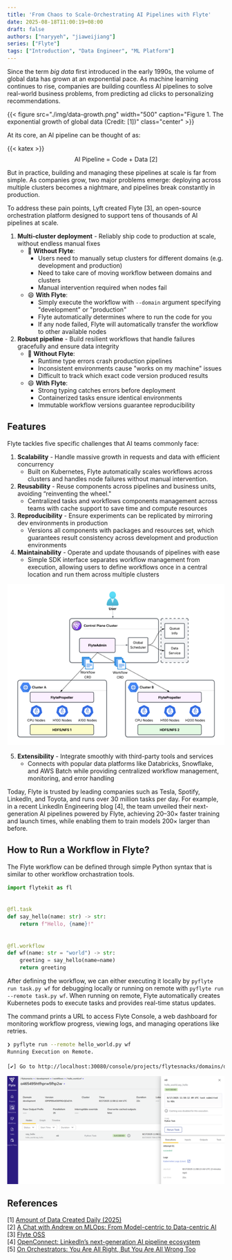 ```yaml
---
title: 'From Chaos to Scale-Orchestrating AI Pipelines with Flyte'
date: 2025-08-18T11:00:19+08:00
draft: false
authors: ["naryyeh", "jiaweijiang"]
series: ["Flyte"]
tags: ["Introduction", "Data Engineer", "ML Platform"]
---
```


Since the term *big data* first introduced in the early 1990s, the volume of global data has grown at an exponential pace. As machine learning continues to rise, companies are building countless AI pipelines to solve real-world business problems, from predicting ad clicks to personalizing recommendations.


{{< figure src="./img/data-growth.png" width="500" caption="Figure 1. The exponential growth of global data (Credit: [1])" class="center" >}} 

At its core, an AI pipeline can be thought of as:

{{< katex >}}
$$
\text{AI Pipeline = Code + Data [2]}
$$


But in practice, building and managing these pipelines at scale is far from simple. As
companies grow, two major problems emerge: deploying across multiple clusters becomes a
nightmare, and pipelines break constantly in production.

To address these pain points, Lyft created Flyte [3], an open-source orchestration
platform designed to support tens of thousands of AI pipelines at scale.

1. **Multi-cluster deployment** - Reliably ship code to production at scale, without endless manual fixes
    - 🤕 **Without Flyte**:
        - Users need to manually setup clusters for different domains (e.g. development and production)
        - Need to take care of moving workflow between domains and clusters
        - Manual intervention required when nodes fail
    - 😄 **With Flyte**:
        - Simply execute the workflow with `--domain` argument specifying "development" or "production"
        - Flyte automatically determines where to run the code for you
        - If any node failed, Flyte will automatically transfer the workflow to other available nodes
2. **Robust pipeline** - Build resilient workflows that handle failures gracefully and ensure data integrity
    - 🤕 **Without Flyte**: 
        - Runtime type errors crash production pipelines
        - Inconsistent environments cause "works on my machine" issues
        - Difficult to track which exact code version produced results
    - 😄 **With Flyte**: 
        - Strong typing catches errors before deployment
        - Containerized tasks ensure identical environments
        - Immutable workflow versions guarantee reproducibility

## Features

Flyte tackles five specific challenges that AI teams commonly face:

1. **Scalability** - Handle massive growth in requests and data with efficient concurrency
    - Built on Kubernetes, Flyte automatically scales workflows across clusters and
    handles node failures without manual intervention.
2. **Reusability** - Reuse components across pipelines and business units, avoiding “reinventing the wheel."
    - Centralized tasks and workflows components management across teams with cache
    support to save time and compute resources
3. **Reproducibility** - Ensure experiments can be replicated by mirroring dev environments in production
    - Versions all components with packages and resources set, which guarantees
    result consistency across development and production environments
4. **Maintainability** - Operate and update thousands of pipelines with ease
    - Simple SDK interface separates workflow management from execution, allowing users
    to define workflows once in a central location and run them across multiple clusters

![multi-region routing](./img/multi_region-routing.png "Figure 2. Flyte multi-region routing setup (Credit: [4])") 

5. **Extensibility** - Integrate smoothly with third-party tools and services
    - Connects with popular data platforms like Databricks, Snowflake, and AWS Batch while
    providing centralized workflow management, monitoring, and error handling

Today, Flyte is trusted by leading companies such as Tesla, Spotify, LinkedIn, and Toyota, and runs over 30 million tasks per day. For example, in a recent LinkedIn Engineering blog [4], the team unveiled their next-generation AI pipelines powered by Flyte, achieving 20–30× faster training and launch times, while enabling them to train models 200× larger than before.


## How to Run a Workflow in Flyte?

The Flyte workflow can be defined through simple Python syntax that is similar to other
workflow orchastration tools.

```python
import flytekit as fl


@fl.task
def say_hello(name: str) -> str:
    return f"Hello, {name}!"


@fl.workflow
def wf(name: str = "world") -> str:
    greeting = say_hello(name=name)
    return greeting
```


After defining the workflow, we can either executing it locally by `pyflyte run task.py
wf` for debugging locally or running on remote with `pyflyte run --remote task.py wf`.
When running on remote, Flyte automatically creates Kubernetes pods to execute tasks and
provides real-time status updates.

The command prints a URL to access Flyte Console, a web dashboard for monitoring workflow
progress, viewing logs, and managing operations like retries.

```sh
❯ pyflyte run --remote hello_world.py wf
Running Execution on Remote.

[✔] Go to http://localhost:30080/console/projects/flytesnacks/domains/development/executions/a465495htfhprw5fhp2w to see execution in the console.
```

![flyte-console](./img/flyte-console.png "Figure 3. Flyte console") 


## References
[1] [Amount of Data Created Daily (2025)](https://explodingtopics.com/blog/data-generated-per-day) <br>
[2] [A Chat with Andrew on MLOps: From Model-centric to Data-centric AI](https://www.youtube.com/watch?v=06-AZXmwHjo) <br>
[3] [Flyte OSS](https://www.union.ai/docs/v1/flyte/user-guide/) <br>
[4] [OpenConnect: LinkedIn’s next-generation AI pipeline ecosystem](https://www.linkedin.com/blog/engineering/infrastructure/openconnect-linkedins-next-generation-ai-pipeline-ecosystem) <br>
[5] [On Orchestrators: You Are All Right, But You Are All Wrong Too](https://dlthub.com/blog/on-orchestrators) <br>

